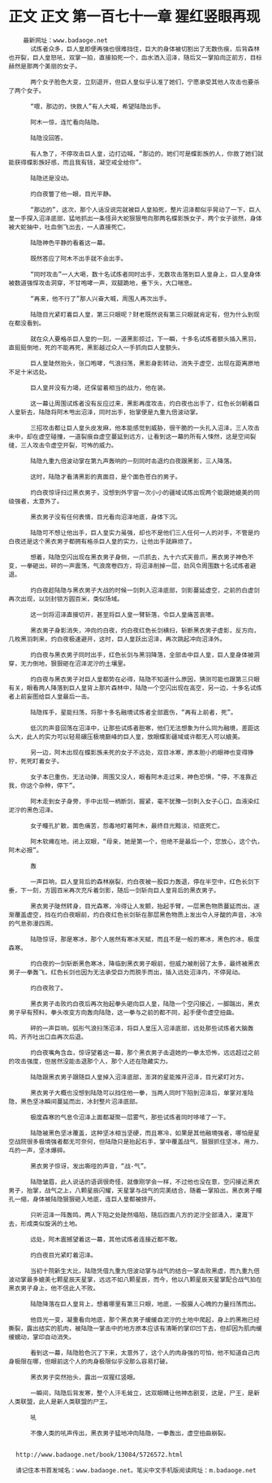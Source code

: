 # 正文 正文 第一百七十一章 猩红竖眼再现
        最新网址：www.badaoge.net
          试炼者众多，巨人皇即便再强也很难挡住，巨大的身体被切割出了无数伤痕，后背森林也开裂，巨人皇怒吼，双掌一拍，直接拍死一个，血水洒入沼泽，随后又一掌拍向正前方，目标赫然是那两个美丽的女子。
      
          两个女子脸色大变，立刻退开，但巨人皇似乎认准了她们，宁愿承受其他人攻击也要杀了两个女子。
      
          “喂，那边的，快救人”有人大喊，希望陆隐出手。
      
          阿木一惊，连忙看向陆隐。
      
          陆隐没回答。
      
          有人急了，不停攻击巨人皇，边打边喊，“那边的，她们可是蝶影族的人，你救了她们就能获得蝶影族好感，而且我有钱，凝空戒全给你”。
      
          陆隐还是没动。
      
          灼白夜瞥了他一眼，目光平静。
      
          “那边的”，这次，那个人话没说完就被巨人皇拍死，整片沼泽都似乎晃动了一下，巨人皇一手探入沼泽底部，猛地抓出一条怪异大蛇狠狠甩向那两名蝶影族女子，两个女子骇然，身体被大蛇抽中，吐血倒飞出去，一人直接死亡。
      
          陆隐神色平静的看着这一幕。
      
          既然答应了阿木不出手就不会出手。
      
          “同时攻击”一人大喝，数十名试炼者同时出手，无数攻击落到巨人皇身上，巨人皇身体被数道强悍攻击洞穿，不甘咆哮一声，双腿跪地，垂下头，大口喘息。
      
          “再来，他不行了”那人兴奋大喊，周围人再次出手。
      
          陆隐目光紧盯着巨人皇，第三只眼呢？财老既然说有第三只眼就肯定有，但为什么到现在都没看到。
      
          就在众人要格杀巨人皇的一刻，一道黑影掠过，下一瞬，十多名试炼者额头插入黑羽，直挺挺倒地，死的不能再死，黑影越过众人一手抓向巨人皇额头。
      
          巨人皇陡然抬头，张口咆哮，气浪扫荡，黑影身影转动，消失于虚空，出现在距离原地不足十米远处。
      
          巨人皇并没有力竭，还保留着相当的战力，他在装。
      
          这一幕让周围试炼者没有反应过来，黑影再度攻击，灼白夜也出手了，红色长剑朝着巨人皇斩去，陆隐将阿木甩出沼泽，同时出手，抬掌便是九重九倍波动掌。
      
          三招攻击都让巨人皇头皮发麻，他本能感觉到威胁，很干脆的一头扎入沼泽，三人攻击未中，却在虚空碰撞，一道裂痕自虚空蔓延到远方，让看到这一幕的所有人悚然，这是空间裂缝，三人攻击令虚空开裂，可怖的威力。
      
          陆隐九重九倍波动掌在第九声轰响的一刻同时击退灼白夜跟黑影，三人降落。
      
          这时，陆隐才看清黑影的真面目，是个面色苍白的男子。
      
          灼白夜惊讶扫过黑衣男子，没想到外宇宙一次小小的疆域试炼出现两个能跟她媲美的同级强者，太意外了。
      
          黑衣男子没有任何表情，目光看向沼泽地底，身体下沉。
      
          陆隐可不想让他出手，巨人皇实力虽强，却也不是他们三人任何一人的对手，不管是灼白夜还是这个黑衣男子都拥有格杀巨人皇的实力，让他出手就麻烦了。
      
          想着，陆隐空闪出现在黑衣男子身侧，一爪抓去，九十六式天兽爪，黑衣男子神色不变，一拳砸出，砰的一声震荡，气浪席卷四方，将沼泽削掉一层，劲风令周围数十名试炼者避退。
      
          灼白夜趁陆隐与黑衣男子大战的时候一剑刺入沼泽底部，剑影蔓延虚空，之前的白虚剑再次出现，以剑封锁方圆百米，类似场域。
      
          这一剑将沼泽直接切开，甚至将巨人皇一臂斩落，令巨人皇痛苦哀嚎。
      
          黑衣男子身影消失，冲向灼白夜，灼白夜红色长剑横扫，斩断黑衣男子虚影，反方向，几枚黑羽刺来，灼白夜极速避开，这时，巨人皇跃出沼泽，再次跳起冲向沼泽外。
      
          灼白夜与黑衣男子同时出手，红色长剑与黑羽降落，全部击中巨人皇，巨人皇身体被洞穿，无力倒地，狠狠砸在沼泽泥泞的土壤里。
      
          灼白夜与黑衣男子对巨人皇都势在必得，陆隐不知道什么原因，猜测可能也跟第三只眼有关，眼看两人降落到巨人皇背上那片森林中，陆隐一个空闪出现在高空，另一边，十多名试炼者上前妄图给巨人皇最后一击。
      
          陆隐挥手，星能扫荡，将那十多名融境试炼者全部震伤，“再有上前者，死”。
      
          低沉的声音回荡在沼泽中，让那些试炼者胆寒，他们无法想象为什么同为融境，差距这么大，此人的实力可以轻易碾压极境巅峰的巨人皇，放眼蝶影疆域或许都无人可以媲美。
      
          另一边，阿木出现在蝶影族未死的女子不远处，双目冰寒，原本胆小的眼神也变得狰狞，死死盯着女子。
      
          女子本已重伤，无法动弹，周围又没人，眼看阿木走过来，神色恐惧，“停，不准靠近我，你这个杂种，停下”。
      
          阿木走到女子身旁，手中出现一柄断剑，握紧，毫不犹豫一剑刺入女子心口，血液染红泥泞的黑色沼泽。
      
          女子瞳孔扩散，面色痛苦，怨毒地盯着阿木，最终目光黯淡，彻底死亡。
      
          阿木软瘫在地，闭上双眼，“母亲，她是第一个，但绝不是最后一个，您放心，这个仇，阿木必报”。
      
          轰
      
          一声巨响，巨人皇背后的森林崩裂，灼白夜被一股巨力轰退，停在半空中，红色长剑下垂，下一刻，方圆百米再次充斥着剑影，随后一剑斩向巨人皇背后的黑衣男子。
      
          黑衣男子陡然转身，目光森寒，冷得让人发颤，抬起手臂，一层黑色物质蔓延而出，逐渐覆盖虚空，挡在灼白夜眼前，灼白夜红色长剑斩在那层黑色物质上发出令人牙酸的声音，冰冷的气息弥漫四周。
      
          陆隐惊讶，那是寒冰，那个人居然有寒冰天赋，而且不是一般的寒冰，黑色的冰，极度森寒。
      
          灼白夜的一剑斩断黑色寒冰，降临到黑衣男子眼前，但威力被削弱了太多，最终被黑衣男子一拳轰飞，红色长剑也因为无法承受巨力而脱手而出，插入远处沼泽内，不停晃动。
      
          灼白夜败了。
      
          黑衣男子击败灼白夜后再次抬起拳头砸向巨人皇，陆隐一个空闪接近，一脚踹出，黑衣男子早有预料，拳头改变方向轰向陆隐，这一拳与之前的都不同，起手便令虚空扭曲。
      
          砰的一声巨响，弧形气浪扫荡沼泽，将巨人皇压入沼泽底部，远处那些试炼者大脑轰鸣，齐齐吐出口血再次后退。
      
          灼白夜嘴角含血，惊讶望着这一幕，那个黑衣男子击退她的一拳太恐怖，远远超过之前的攻击强度，但居然没能击退那个人，那个人还在隐藏实力。
      
          陆隐跟黑衣男子跟随巨人皇掉入沼泽底部，澎湃的星能推开沼泽，目光紧盯对方。
      
          黑衣男子大概也没想到陆隐可以挡住他一拳，当两人同时下陷到沼泽后，单掌对准陆隐，黑色坚冰瞬间蔓延而出，冰封整片沼泽底部。
      
          极度森寒的气息令沼泽上面都凝聚一层雾气，那些试炼者同时哆嗦了一下。
      
          陆隐被黑色坚冰覆盖，这种坚冰相当坚硬，而且寒冷，如果是其他融境强者，哪怕是星空战院很多极境强者都无可奈何，但陆隐只是抬起右手，掌中覆盖战气，狠狠抓住坚冰，用力，乓的一声，坚冰爆碎。
      
          黑衣男子惊讶，发出嘶哑的声音，“战-气”。
      
          陆隐皱眉，此人说话的语调很奇怪，就像刚学会一样，不过他也没在意，空闪接近黑衣男子，抬掌，战气之上，八颗星辰闪耀，天星掌与战气的完美结合，随着一掌拍出，黑衣男子瞳孔一缩，身体被陆隐狠狠砸入地底，连巨人皇都被排开。
      
          只听沼泽一阵轰鸣，两人下陷之处陡然塌陷，随后四面八方的泥泞全部涌入，灌溉下去，形成类似旋涡的土地。
      
          远处，阿木震撼望着这一幕，其他试炼者连接近都不敢。
      
          灼白夜目光紧盯着沼泽。
      
          当初十院新生大比，陆隐凭借九重九倍波动掌与战气的结合一掌击败黑虚，而九重九倍波动掌最多媲美七颗星辰天星掌，远远不如八颗星辰，而今，他以八颗星辰天星掌配合战气拍在黑衣男子身上，他不信此人不败。
      
          陆隐降落在巨人皇背上，想着哪里有第三只眼，地底，一股摄人心魄的力量扫荡而出。
      
          他目光一变，凝重看向地底，那个黑衣男子缓缓自泥泞的土地中爬起，身上的黑袍已经撕裂，露出结实的肌肉，被陆隐一掌击中的地方原本应该有清晰的掌印凹下去，但却因为肌肉缓缓蠕动，掌印自动消失。
      
          看到这一幕，陆隐脸色沉了下来，太意外了，这个人的肉身强的可怕，他不知道自己肉身极限在哪，但眼前这个人的肉身极限似乎没那么容易打破。
      
          黑衣男子突然抬头，露出一双猩红竖眼。
      
          一瞬间，陆隐后背发寒，整个人汗毛耸立，这双眼睛让他神态剧变，这是，尸王，是新人类联盟，此人是新人类联盟的尸王。
      
          吼
      
          不像人类的吼声传出，黑衣男子猛地冲向陆隐，一拳轰出，虚空扭曲崩裂。
      
      
      http://www.badaoge.net/book/13084/5726572.html
      
      请记住本书首发域名：www.badaoge.net。笔尖中文手机版阅读网址：m.badaoge.net